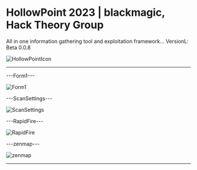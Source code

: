 # HollowPoint 2023 | blackmagic, Hack Theory Group
All in one information gathering tool and exploitation framework...
VersionL: Beta 0.0.8


![HollowPointIcon](https://github.com/blackmagic2023/HollowPoint/assets/149164084/b3be813c-f066-441b-8197-adc8aa95f281)

---------------------------------------------------------------------------------------------------------------------------

---Form1---

![Form1](https://github.com/blackmagic2023/HollowPoint/assets/149164084/185d0434-2afc-4930-ad0b-85b824275927)


---ScanSettings---

![ScanSettings](https://github.com/blackmagic2023/HollowPoint/assets/149164084/3dbe5aef-d3b6-4719-b919-0181ce0073a5)


---RapidFire---

![RapidFire](https://github.com/blackmagic2023/HollowPoint/assets/149164084/0a0e6993-61d1-4031-892a-aee2eb4253f5)


---zenmap---

![zenmap](https://github.com/blackmagic2023/HollowPoint/assets/149164084/f1685e24-f574-46d4-98ed-7c293de773fb)

-----------------------------------------------------------------------------------------------------------------------------
